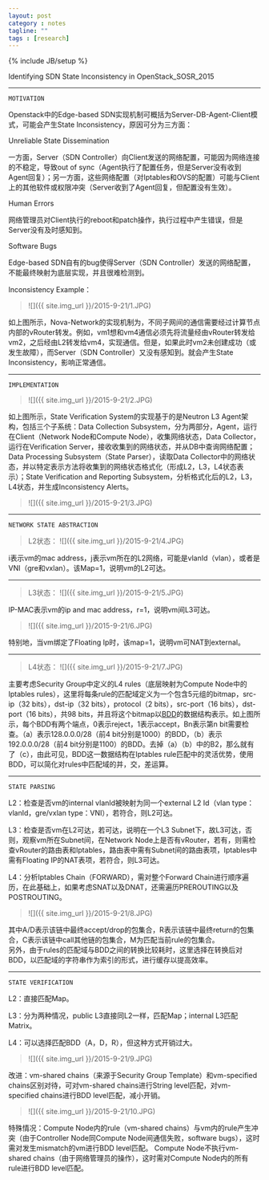 ```yaml
---
layout: post
category : notes
tagline: ""
tags : [research]
---
```


{% include JB/setup %}

Identifying SDN State Inconsistency in OpenStack_SOSR_2015

*****

`MOTIVATION`

Openstack中的Edge-based SDN实现机制可概括为Server-DB-Agent-Client模式，可能会产生State Inconsistency，原因可分为三方面：

Unreliable State Dissemination

一方面，Server（SDN Controller）向Client发送的网络配置，可能因为网络连接的不稳定，导致out of sync（Agent执行了配置任务，但是Server没有收到Agent回复）；另一方面，这些网络配置（对Iptables和OVS的配置）可能与Client上的其他软件或权限冲突（Server收到了Agent回复，但配置没有生效）。

Human Errors

网络管理员对Client执行的reboot和patch操作，执行过程中产生错误，但是Server没有及时感知到。

Software Bugs

Edge-based SDN自有的bug使得Server（SDN Controller）发送的网络配置，不能最终映射为底层实现，并且很难检测到。

Inconsistency Example：

>
>![]({{ site.img_url }}/2015-9-21/1.JPG)
>

如上图所示，Nova-Network的实现机制为，不同子网间的通信需要经过计算节点内部的vRouter转发。例如，vm1想和vm4通信必须先将流量经由vRouter转发给vm2，之后经由L2转发给vm4，实现通信。但是，如果此时vm2未创建成功（或发生故障），而Server（SDN Controller）又没有感知到。就会产生State Inconsistency，影响正常通信。

*****

`IMPLEMENTATION`

>
>![]({{ site.img_url }}/2015-9-21/2.JPG)
>

如上图所示，State Verification System的实现基于的是Neutron L3 Agent架构，包括三个子系统：Data Collection Subsystem，分为两部分，Agent，运行在Client（Network Node和Compute Node），收集网络状态，Data Collector，运行在Verification Server，接收收集到的网络状态，并从DB中查询网络配置；Data Processing Subsystem（State Parser），读取Data Collector中的网络状态，并以特定表示方法将收集到的网络状态格式化（形成L2，L3，L4状态表示）；State Verification and Reporting Subsystem，分析格式化后的L2，L3，L4状态，并生成Inconsistency Alerts。

>
>![]({{ site.img_url }}/2015-9-21/3.JPG)
>

*****

`NETWORK STATE ABSTRACTION`

> L2状态：
>![]({{ site.img_url }}/2015-9-21/4.JPG)
>

i表示vm的mac address，j表示vm所在的L2网络，可能是vlanId（vlan），或者是VNI（gre和vxlan）。该Map=1，说明vm的L2可达。

*****

> L3状态：
>![]({{ site.img_url }}/2015-9-21/5.JPG)
>

IP-MAC表示vm的ip and mac address，r=1，说明vm间L3可达。

>
>![]({{ site.img_url }}/2015-9-21/6.JPG)
>

特别地，当vm绑定了Floating Ip时，该map=1，说明vm可NAT到external。

*****

> L4状态：
>![]({{ site.img_url }}/2015-9-21/7.JPG)
>

主要考虑Security Group中定义的L4 rules（底层映射为Compute Node中的Iptables rules），这里将每条rule的匹配域定义为一个包含5元组的bitmap，src-ip（32 bits），dst-ip（32 bits），protocol（2 bits），src-port（16 bits），dst-port（16 bits），共98 bits，并且将这个bitmap以[BDD][1]的数据结构表示。如上图所示，每个BDD有两个端点，0表示reject，1表示accept，Bn表示第n bit需要检查。（a）表示128.0.0.0/28（前4 bit分别是1000）的BDD，（b）表示192.0.0.0/28（前4 bit分别是1100）的BDD。去掉（a）（b）中的B2，那么就有了（c），由此可见，BDD这一数据结构在Iptables rule匹配中的灵活优势，使用BDD，可以简化对rules中匹配域的并，交，差运算。

*****

`STATE PARSING`

L2：检查是否vm的internal vlanId被映射为同一个external L2 Id（vlan type：vlanId，gre/vxlan type：VNI），若符合，则L2可达。

L3：检查是否vm在L2可达，若可达，说明在一个L3 Subnet下，故L3可达，否则，观察vm所在Subnet间，在Network Node上是否有vRouter，若有，则需检查vRouter的路由表和Iptables，路由表中需有Subnet间的路由表项，Iptables中需有Floating IP的NAT表项，若符合，则L3可达。

L4：分析Iptables Chain（FORWARD），需对整个Forward Chain进行顺序遍历，在此基础上，如果考虑SNAT以及DNAT，还需遍历PREROUTING以及POSTROUTING。

>
>![]({{ site.img_url }}/2015-9-21/8.JPG)
>

其中A/D表示该链中最终accept/drop的包集合，R表示该链中最终return的包集合，C表示该链中call其他链的包集合，M为匹配当前rule的包集合。
<br>
另外，由于rules的匹配域与BDD之间的转换比较耗时，这里选择在转换后对BDD，以匹配域的字符串作为索引的形式，进行缓存以提高效率。

*****

`STATE VERIFICATION`

L2：直接匹配Map。

L3：分为两种情况，public L3直接同L2一样，匹配Map；internal L3匹配Matrix。

L4：可以选择匹配BDD（A，D，R），但这种方式开销过大。

>
>![]({{ site.img_url }}/2015-9-21/9.JPG)
>

改进：vm-shared chains（来源于Security Group Template）和vm-specified chains区别对待，可对vm-shared chains进行String level匹配，对vm-specified chains进行BDD level匹配，减小开销。

>
>![]({{ site.img_url }}/2015-9-21/10.JPG)
>

特殊情况：Compute Node内的rule（vm-shared chains）与vm内的rule产生冲突（由于Controller Node同Compute Node间通信失败，software bugs），这时需对发生mismatch的vm进行BDD level匹配。
Compute Node不执行vm-shared chains（由于网络管理员的操作），这时需对Compute Node内的所有rule进行BDD level匹配。


[1]: http://ieeexplore.ieee.org/xpl/articleDetails.jsp?arnumber=1676819    "Graph-Based Algorithms for Boolean Function Manipulation"
